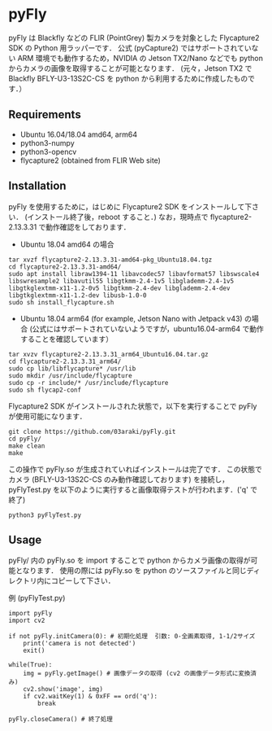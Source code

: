 # pyFly

pyFly は Blackfly などの FLIR (PointGrey) 製カメラを対象とした Flycapture2 SDK の Python 用ラッパーです．
公式 (pyCapture2) ではサポートされていない ARM 環境でも動作するため，NVIDIA の Jetson TX2/Nano などでも python からカメラの画像を取得することが可能となります．
(元々，Jetson TX2 で Blackfly BFLY-U3-13S2C-CS を python から利用するために作成したものです．）

## Requirements

- Ubuntu 16.04/18.04 amd64, arm64
- python3-numpy
- python3-opencv
- flycapture2 (obtained from FLIR Web site)

## Installation

pyFly を使用するために，はじめに Flycapture2 SDK をインストールして下さい．
(インストール終了後，reboot すること．)
なお，現時点で flycapture2-2.13.3.31 で動作確認をしております．

- Ubuntu 18.04 amd64 の場合
```
tar xvzf flycapture2-2.13.3.31-amd64-pkg_Ubuntu18.04.tgz
cd flycapture2-2.13.3.31-amd64/
sudo apt install libraw1394-11 libavcodec57 libavformat57 libswscale4 libswresample2 libavutil55 libgtkmm-2.4-1v5 libglademm-2.4-1v5 libgtkglextmm-x11-1.2-0v5 libgtkmm-2.4-dev libglademm-2.4-dev libgtkglextmm-x11-1.2-dev libusb-1.0-0
sudo sh install_flycapture.sh
```

- Ubuntu 18.04 arm64 (for example, Jetson Nano with Jetpack v43) の場合 (公式にはサポートされていないようですが，ubuntu16.04-arm64 で動作することを確認しています）
```
tar xvzv flycapture2-2.13.3.31_arm64_Ubuntu16.04.tar.gz
cd flycapture2-2.13.3.31_arm64/
sudo cp lib/libflycapture* /usr/lib
sudo mkdir /usr/include/flycapture
sudo cp -r include/* /usr/include/flycapture
sudo sh flycap2-conf
```

Flycapture2 SDK がインストールされた状態で，以下を実行することで pyFly が使用可能になります．

```
git clone https://github.com/03araki/pyFly.git
cd pyFly/
make clean
make
```
この操作で pyFly.so が生成されていればインストールは完了です．
この状態でカメラ (BFLY-U3-13S2C-CS のみ動作確認しております) を接続し，pyFlyTest.py を以下のように実行すると画像取得テストが行われます．('q' で終了)
```
python3 pyFlyTest.py
```


## Usage

pyFly/ 内の pyFly.so を import することで python からカメラ画像の取得が可能となります．
使用の際には pyFly.so を python のソースファイルと同じディレクトリ内にコピーして下さい．

例 (pyFlyTest.py)
```
import pyFly
import cv2

if not pyFly.initCamera(0): # 初期化処理  引数: 0-全画素取得, 1-1/2サイズ
    print('camera is not detected')
    exit()

while(True):
    img = pyFly.getImage() # 画像データの取得 (cv2 の画像データ形式に変換済み)
    cv2.show('image', img)
    if cv2.waitKey(1) & 0xFF == ord('q'):
        break

pyFly.closeCamera() # 終了処理
```
